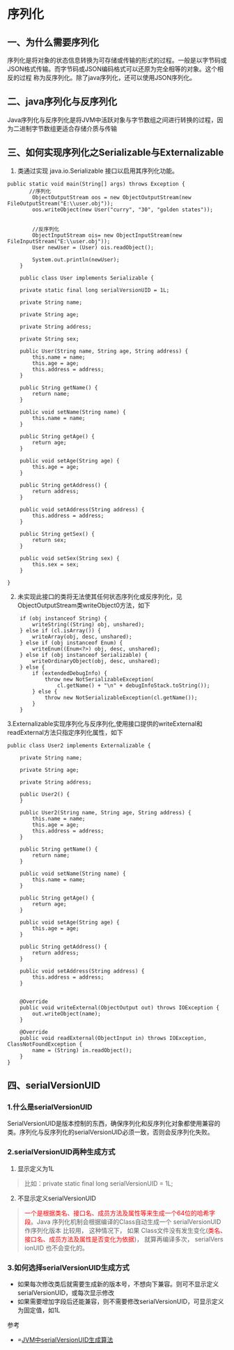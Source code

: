 # 序列化

## 一、为什么需要序列化
序列化是将对象的状态信息转换为可存储或传输的形式的过程。一般是以字节码或
JSON格式传输。而字节码或JSON编码格式可以还原为完全相等的对象。这个相反的过程
称为反序列化。除了java序列化，还可以使用JSON序列化。


## 二、java序列化与反序列化
Java序列化与反序列化是将JVM中活跃对象与字节数组之间进行转换的过程，因为二进制字节数组更适合存储介质与传输

 

## 三、如何实现序列化之Serializable与Externalizable
1. 类通过实现 java.io.Serializable 接口以启用其序列化功能。
```
public static void main(String[] args) throws Exception {
       //序列化
        ObjectOutputStream oos = new ObjectOutputStream(new FileOutputStream("E:\\user.obj"));
        oos.writeObject(new User("curry", "30", "golden states"));


        //反序列化
        ObjectInputStream ois= new ObjectInputStream(new FileInputStream("E:\\user.obj"));
        User newUser = (User) ois.readObject();

        System.out.println(newUser);
    }

    public class User implements Serializable {

    private static final long serialVersionUID = 1L;

    private String name;

    private String age;

    private String address;

    private String sex;

    public User(String name, String age, String address) {
        this.name = name;
        this.age = age;
        this.address = address;
    }

    public String getName() {
        return name;
    }

    public void setName(String name) {
        this.name = name;
    }

    public String getAge() {
        return age;
    }

    public void setAge(String age) {
        this.age = age;
    }

    public String getAddress() {
        return address;
    }

    public void setAddress(String address) {
        this.address = address;
    }

    public String getSex() {
        return sex;
    }

    public void setSex(String sex) {
        this.sex = sex;
    }

}

```
2. 未实现此接口的类将无法使其任何状态序列化或反序列化，见ObjectOutputStream类writeObject0方法，如下
```   
    if (obj instanceof String) {
        writeString((String) obj, unshared);
    } else if (cl.isArray()) {
        writeArray(obj, desc, unshared);
    } else if (obj instanceof Enum) {
        writeEnum((Enum<?>) obj, desc, unshared);
    } else if (obj instanceof Serializable) {
        writeOrdinaryObject(obj, desc, unshared);
    } else {
        if (extendedDebugInfo) {
            throw new NotSerializableException(
                cl.getName() + "\n" + debugInfoStack.toString());
        } else {
            throw new NotSerializableException(cl.getName());
        }
    }
```
3.Externalizable实现序列化与反序列化,使用接口提供的writeExternal和readExternal方法只指定序列化属性，如下
```
public class User2 implements Externalizable {

    private String name;

    private String age;

    private String address;

    public User2() {
    }

    public User2(String name, String age, String address) {
        this.name = name;
        this.age = age;
        this.address = address;
    }

    public String getName() {
        return name;
    }

    public void setName(String name) {
        this.name = name;
    }

    public String getAge() {
        return age;
    }

    public void setAge(String age) {
        this.age = age;
    }

    public String getAddress() {
        return address;
    }

    public void setAddress(String address) {
        this.address = address;
    }


    @Override
    public void writeExternal(ObjectOutput out) throws IOException {
        out.writeObject(name);
    }

    @Override
    public void readExternal(ObjectInput in) throws IOException, ClassNotFoundException {
        name = (String) in.readObject();
    }
}
```


## 四、serialVersionUID
### 1.什么是serialVersionUID
SerialVersionUID是版本控制的东西，确保序列化和反序列化对象都使用兼容的类。序列化与反序列化的serialVersionUID必须一致，否则会反序列化失败。

### 2.serialVersionUID两种生成方式
1. 显示定义为1L
>比如：private static final long serialVersionUID = 1L;
2. 不显示定义serialVersionUID
><font color=red>一个是根据类名、接口名、成员方法及属性等来生成一个64位的哈希字段</font>。Java 序列化机制会根据编译的Class⾃动⽣成⼀个 serialVersionUID 作序列化版本
⽐较⽤， 这种情况下， 如果 Class⽂件没有发⽣变化(<font color=red>类名、接口名、成员方法及属性是否变化为依据</font>)， 就算再编译多次， serialVers
ionUID 也不会变化的。 

### 3.如何选择serialVersionUID生成方式
* 如果每次修改类后就需要生成新的版本号，不想向下兼容。则可不显示定义serialVersionUID，或每次显示修改
* 如果需要增加字段后还能兼容，则不需要修改serialVersionUID，可显示定义为固定值，如1L

 
参考

* =[JVM中serialVersionUID生成算法](https://docs.oracle.com/javase/6/docs/platform/serialization/spec/class.html#4100)

